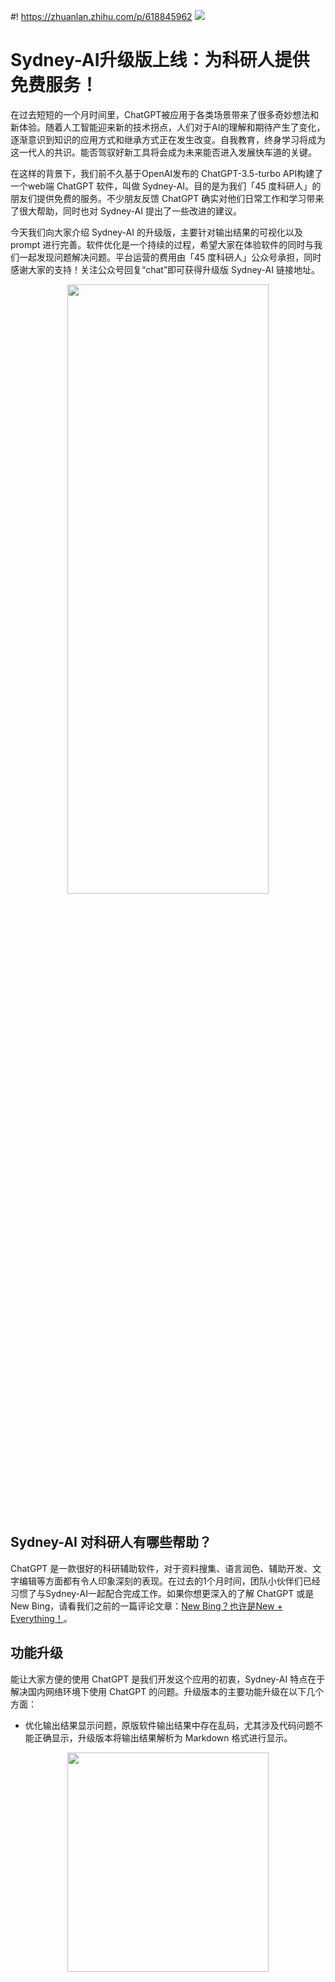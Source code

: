 #! https://zhuanlan.zhihu.com/p/618845962
![](https://dunazo.oss-cn-beijing.aliyuncs.com/blog/welcome.jpg)
#    Sydney-AI升级版上线：为科研人提供免费服务！
在过去短短的一个月时间里，ChatGPT被应用于各类场景带来了很多奇妙想法和新体验。随着人工智能迎来新的技术拐点，人们对于AI的理解和期待产生了变化，逐渐意识到知识的应用方式和继承方式正在发生改变。自我教育，终身学习将成为这一代人的共识。能否驾驭好新工具将会成为未来能否进入发展快车道的关键。

​在这样的背景下，我们前不久基于OpenAI发布的 ChatGPT-3.5-turbo API构建了一个web端 ChatGPT 软件，叫做 Sydney-AI。目的是为我们「45 度科研人」的朋友们提供免费的服务。不少朋友反馈 ChatGPT 确实对他们日常工作和学习带来了很大帮助，同时也对 Sydney-AI 提出了一些改进的建议。

​今天我们向大家介绍 Sydney-AI 的升级版，主要针对输出结果的可视化以及 prompt 进行完善。软件优化是一个持续的过程，希望大家在体验软件的同时与我们一起发现问题解决问题。平台运营的费用由「45 度科研人」公众号承担，同时感谢大家的支持！关注公众号回复“chat”即可获得升级版 Sydney-AI 链接地址。
<div align=center><img src="https://dunazo.oss-cn-beijing.aliyuncs.com/blog/image.PNG" style="width:80%;height:50%;"></div>
<br>

## Sydney-AI 对科研人有哪些帮助？
ChatGPT 是一款很好的科研辅助软件，对于资料搜集、语言润色、辅助开发、文字编辑等方面都有令人印象深刻的表现。在过去的1个月时间，团队小伙伴们已经习惯了与Sydney-AI一起配合完成工作。如果你想更深入的了解 ChatGPT 或是 New Bing，请看我们之前的一篇评论文章：[New Bing？也许是New + Everything！](https://zhuanlan.zhihu.com/p/611187625)。
## 功能升级
 能让大家方便的使用 ChatGPT 是我们开发这个应用的初衷，Sydney-AI 特点在于解决国内网络环境下使用 ChatGPT 的问题。升级版本的主要功能升级在以下几个方面：
- 优化输出结果显示问题，原版软件输出结果中存在乱码，尤其涉及代码问题不能正确显示，升级版本将输出结果解析为 Markdown 格式进行显示。
<div align=center><img src="https://dunazo.oss-cn-beijing.aliyuncs.com/blog/newcode.PNG" style="width:80%;height:30%;"></div>

- 增加中文 prompt 选项，原本软件预置的提示词是英文的，且无用角色较多，升级版本中集合了目前常用的 prompt，包括中英文翻译，文本总结，midjourney 提示词生成等等。同时，支持用户填写自定义 prompt，避免每次对话重复书写 prompt 的麻烦。如果你有好的 chatgpt prompt 推荐可以联系我们。
<div align=center><img src="https://dunazo.oss-cn-beijing.aliyuncs.com/blog/prompt.png" style="width:50%;height:50%;"></div>
- 增加了对话记录导出功能，对于一些存在代码和表格的场景，具备导出功能更方便使用，导出格式为markdown。
<div align=center><img src="https://dunazo.oss-cn-beijing.aliyuncs.com/blog/save.PNG" style="width:80%;height:50%;"></div>

- 优化了app UI，增加了清新/暗黑两种模式。

<div style="display:flex; justify-content:center;">
    <img src="https://dunazo.oss-cn-beijing.aliyuncs.com/blog/%E6%8D%95%E8%8E%B72.PNG" style="margin-right:10px;width:40%;height:50%;">
    <div style="width:0px;"></div>
    <img src="https://dunazo.oss-cn-beijing.aliyuncs.com/blog/%E6%8D%95%E8%8E%B7.PNG" style="margin-left:10px;width:40%;height:50%;">
</div>

    

## 如何使用Sydney-AI？
### 软件的基本设定：
- 对话次数没有限制，但限制了每次对话的 token 数为 3500，超过该数值需要重新开启一个对话，token 不同于单词数，1000 个 token 大概相当于 750 个字。
- Sydney-AI 将提供给[45度科研人]公众号关注者们免费使用，app中已经内置了 OpenAI 的 API Key，但 OpenAI 对于同一个 key 在某一时间区间（可能是 1 小时）内提交问题的次数是有限制，因此导致多人同时使用情况下容易报错。另外，通过测试近期国内访问HF网站也有时断时续的现象，因而想获得更好的使用体验可以在 API Key 的窗口中填写上自己的 API Key。
 - 软件中内设了一些 ChatGPT 的常用角色，可以通过下拉菜单选取，默认的是原始的 ChatGPT。你也可以在输入文本中加入一些角色描述让 ChatGPT 扮演你想要的角色。

软件预置的角色列表如下：

<div style="text-align:center;">
<table>

| 序号 | 角色 | 序号 | 角色 |
| ---- | ---- | ---- | ---- |
|1| ChatGPT|2| 英汉互译|
|3| 英语润色|4| 口语对话练习|
|5| 标题生成|6| 内容总结|
|7| 文字扩写|8| 新闻稿编辑| 
|9| 论文提纲生成|10| Midjourney魔法书| 
|11| AI刘畊宏|12| 菜谱大全| 
|13| 寻医问药|14| 小红书达人|  

</table>
</div>
<div class="center">


</div>

### 使用方法
- 在文本框中输入你的问题，点击“submit”即可。在 ChatGPT 标签中的 “Custom prompt” 中填写机器人扮演的角色，中英文都可以。还可以从“load from template”中选择预置的一些常用 prompt。
- 你也可以在 Custom prompt 窗口中自定义 prompt，主要包含三方面：AI 的角色，做事的规则，返回怎样的结果。比如：你是一个英语老师，我会告诉你一些词句，你负责判断我给出的词句是否有语法和书写错误，如果有，请以表格形式列出来。
- 保存聊天记录，请在 Settings 标签中填写想要输出文件的名字，点击 “save”，app 就会生成一个 Markdown 格式的聊天记录文件，点击 download 下载即可。


---------------------------
请关注微信公众号【45度科研人】，后台回复“chat”获得升级版Sydney-AI的链接地址！使用中遇到问题可以在公众号后台留言。

<div style="display:flex; justify-content:center;">
    <img src="https://dunazo.oss-cn-beijing.aliyuncs.com/blog/wechat-simple.png" style="margin-right:25px;width:200px;height:200px;">
    <div style="width:25px;"></div>
    <img src="https://dunazo.oss-cn-beijing.aliyuncs.com/blog/shoukuanma222.png" style="margin-left:25px;width:170px;height:190px;">
</div>



